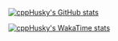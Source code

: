 [![cppHusky's GitHub stats](https://github-readme-stats.vercel.app/api?username=cppHusky)](https://github.com/anuraghazra/github-readme-stats)

<!-- [![Most Used Languages](https://github-readme-stats.vercel.app/api/top-langs/?username=cppHusky)](https://github.com/anuraghazra/github-readme-stats) -->

[![cppHusky's WakaTime stats](https://github-readme-stats.vercel.app/api/wakatime?username=cppHusky\&layout=compact)](https://github.com/anuraghazra/github-readme-stats)
